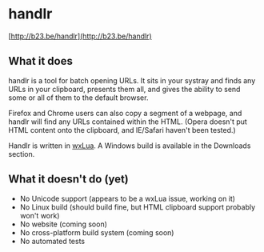# handlr
[http://b23.be/handlr](http://b23.be/handlr)

## What it does

handlr is a tool for batch opening URLs.  It sits in your systray and finds any URLs in your clipboard, presents them all, and gives the ability to send some or all of them to the default browser.

Firefox and Chrome users can also copy a segment of a webpage, and handlr will find any URLs contained within the HTML.  (Opera doesn't put HTML content onto the clipboard, and IE/Safari haven't been tested.)

Handlr is written in [wxLua](http://wxlua.sourceforge.net).  A Windows build is available in the Downloads section.

## What it doesn't do (yet)

- No Unicode support (appears to be a wxLua issue, working on it)
- No Linux build (should build fine, but HTML clipboard support probably won't work)
- No website (coming soon)
- No cross-platform build system (coming soon)
- No automated tests